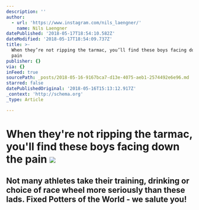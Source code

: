 ```yaml
---
description: ''
author:
  - url: 'https://www.instagram.com/nils_laengner/'
    name: Nils Laengner
datePublished: '2018-05-17T18:54:10.582Z'
dateModified: '2018-05-17T18:54:09.737Z'
title: >-
  When they’re not ripping the tarmac, you’ll find these boys facing down the
  pain 
publisher: {}
via: {}
inFeed: true
sourcePath: _posts/2018-05-16-9167bca7-d13e-4075-aeb1-2574492e6e96.md
starred: false
datePublishedOriginal: '2018-05-16T15:13:12.917Z'
_context: 'http://schema.org'
_type: Article

---
```

# When they're not ripping the tarmac, you'll find these boys facing down the pain ![](https://the-grid-user-content.s3-us-west-2.amazonaws.com/e3aab974-c82e-44b2-8d2c-fcf1ee65b98e.jpg)

## Not many athletes take their training, drinking or choice of race wheel more seriously than these lads. Fixed Potters of the World - we salute you!